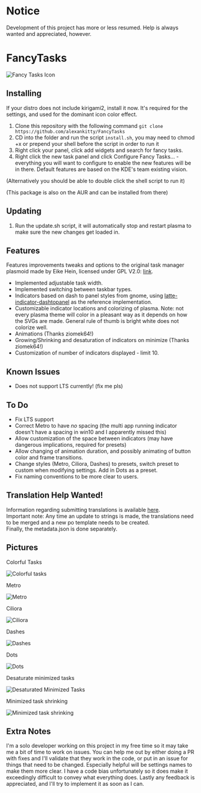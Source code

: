 # Notice
Development of this project has more or less resumed. Help is always wanted and appreciated, however.

# FancyTasks

![Fancy Tasks Icon](https://github.com/alexankitty/Plasma-Customizable-TaskManager/blob/main/FancyTasks.png?raw=true)

## Installing

If your distro does not include kirigami2, install it now. It's required for the settings, and used for the dominant icon color effect.

1. Clone this repository with the following command `git clone https://github.com/alexankitty/FancyTasks`
2. CD into the folder and run the script `install.sh`, you may need to chmod +x or prepend your shell before the script in order to run it
3. Right click your panel, click add widgets and search for fancy tasks.
4. Right click the new task panel and click Configure Fancy Tasks... - everything you will want to configure to enable the new features will be in there. Default features are based on the KDE's team existing vision.

(Alternatively you should be able to double click the shell script to run it)

(This package is also on the AUR and can be installed from there)

## Updating

1. Run the update.sh script, it will automatically stop and restart plasma to make sure the new changes get loaded in.

## Features

Features improvements tweaks and options to the original task manager plasmoid made by Eike Hein, licensed under GPL V2.0: [link](https://github.com/KDE/plasma-desktop/tree/master/applets/taskmanager).

* Implemented adjustable task width.
* Implemented switching between taskbar types.
* Indicators based on dash to panel styles from gnome, using [latte-indicator-dashtopanel](https://github.com/psifidotos/latte-indicator-dashtopanel) as the reference implementation.
* Customizable indicator locations and colorizing of plasma. Note: not every plasma theme will color in a pleasant way as it depends on how the SVGs are made. General rule of thumb is bright white does not colorize well.
* Animations (Thanks ziomek64!)
* Growing/Shrinking and desaturation of indicators on minimize (Thanks ziomek64!)
* Customization of number of indicators displayed - limit 10.


## Known Issues
* Does not support LTS currently! (fix me pls)

## To Do
* Fix LTS support
* Correct Metro to have *no* spacing (the multi app running indicator doesn't have a spacing in win10 and I apparently missed this)
* Allow customization of the space between indicators (may have dangerous implications, required for presets)
* Allow changing of animation duration, and possibly animating of button color and frame transitions.
* Change styles (Metro, Ciliora, Dashes) to presets, switch preset to custom when modifying settings. Add in Dots as a preset.
* Fix naming conventions to be more clear to users.

## Translation Help Wanted!
Information regarding submitting translations is available [here](https://github.com/alexankitty/FancyTasks/blob/main/package/translate/ReadMe.md).  
Important note: Any time an update to strings is made, the translations need to be merged and a new po template needs to be created.  
Finally, the metadata.json is done separately.

## Pictures
Colorful Tasks  

![Colorful tasks](https://github.com/alexankitty/FancyTasks/blob/main/docs/colorfulicons%20crop.png?raw=true)

Metro  

![Metro](https://github.com/alexankitty/FancyTasks/blob/main/docs/metro.png?raw=true)

Ciliora  

![Ciliora](https://github.com/alexankitty/FancyTasks/blob/main/docs/ciliora.png?raw=true)

Dashes  

![Dashes](https://github.com/alexankitty/FancyTasks/blob/main/docs/dashes.png?raw=true)

Dots  

![Dots](https://github.com/alexankitty/FancyTasks/blob/main/docs/dots.png?raw=true)

Desaturate minimized tasks  

![Desaturated Minimized Tasks](https://github.com/alexankitty/FancyTasks/blob/main/docs/desaturate%20crop.png?raw=true)

Minimized task shrinking  

![Minimized task shrinking](https://github.com/alexankitty/FancyTasks/blob/main/docs/shrink%20crop.png?raw=true)

## Extra Notes
I'm a solo developer working on this project in my free time so it may take me a bit of time to work on issues. You can help me out by either doing a PR with fixes and I'll validate that they work in the code, or put in an issue for things that need to be changed.
Especially helpful will be settings names to make them more clear. I have a code bias unfortunately so it does make it exceedingly difficult to convey what everything does.
Lastly any feedback is appreciated, and I'll try to implement it as soon as I can.
